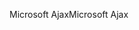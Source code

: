 <span data-ttu-id="2f51b-101">Microsoft Ajax</span><span class="sxs-lookup"><span data-stu-id="2f51b-101">Microsoft Ajax</span></span>